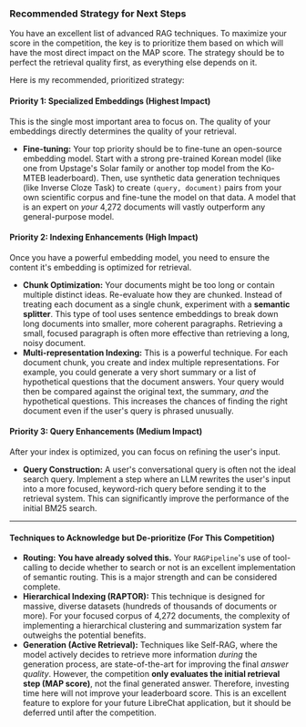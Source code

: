 ### **Recommended Strategy for Next Steps**

You have an excellent list of advanced RAG techniques. To maximize your score in the competition, the key is to prioritize them based on which will have the most direct impact on the MAP score. The strategy should be to perfect the retrieval quality first, as everything else depends on it.

Here is my recommended, prioritized strategy:



#### **Priority 1: Specialized Embeddings (Highest Impact)**

This is the single most important area to focus on. The quality of your embeddings directly determines the quality of your retrieval.

* **Fine-tuning:** Your top priority should be to fine-tune an open-source embedding model. Start with a strong pre-trained Korean model (like one from Upstage's Solar family or another top model from the Ko-MTEB leaderboard). Then, use synthetic data generation techniques (like Inverse Cloze Task) to create `(query, document)` pairs from your own scientific corpus and fine-tune the model on that data. A model that is an expert on *your* 4,272 documents will vastly outperform any general-purpose model.

#### **Priority 2: Indexing Enhancements (High Impact)**

Once you have a powerful embedding model, you need to ensure the content it's embedding is optimized for retrieval.

* **Chunk Optimization:** Your documents might be too long or contain multiple distinct ideas. Re-evaluate how they are chunked. Instead of treating each document as a single chunk, experiment with a **semantic splitter**. This type of tool uses sentence embeddings to break down long documents into smaller, more coherent paragraphs. Retrieving a small, focused paragraph is often more effective than retrieving a long, noisy document.
* **Multi-representation Indexing:** This is a powerful technique. For each document chunk, you create and index multiple representations. For example, you could generate a very short summary or a list of hypothetical questions that the document answers. Your query would then be compared against the original text, the summary, *and* the hypothetical questions. This increases the chances of finding the right document even if the user's query is phrased unusually.

#### **Priority 3: Query Enhancements (Medium Impact)**

After your index is optimized, you can focus on refining the user's input.

* **Query Construction:** A user's conversational query is often not the ideal search query. Implement a step where an LLM rewrites the user's input into a more focused, keyword-rich query before sending it to the retrieval system. This can significantly improve the performance of the initial BM25 search.

---

#### **Techniques to Acknowledge but De-prioritize (For This Competition)**

* **Routing:** **You have already solved this.** Your `RAGPipeline`'s use of tool-calling to decide whether to search or not is an excellent implementation of semantic routing. This is a major strength and can be considered complete.
* **Hierarchical Indexing (RAPTOR):** This technique is designed for massive, diverse datasets (hundreds of thousands of documents or more). For your focused corpus of 4,272 documents, the complexity of implementing a hierarchical clustering and summarization system far outweighs the potential benefits.
* **Generation (Active Retrieval):** Techniques like Self-RAG, where the model actively decides to retrieve more information *during* the generation process, are state-of-the-art for improving the final *answer quality*. However, the competition **only evaluates the initial retrieval step (MAP score)**, not the final generated answer. Therefore, investing time here will not improve your leaderboard score. This is an excellent feature to explore for your future LibreChat application, but it should be deferred until after the competition.